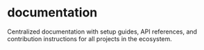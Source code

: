 # documentation
Centralized documentation with setup guides, API references, and contribution instructions for all projects in the ecosystem.
